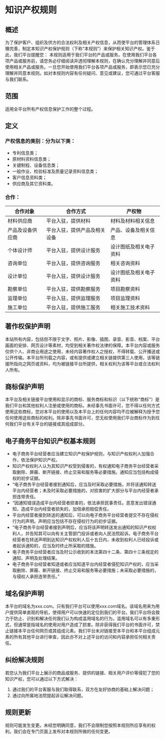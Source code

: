 # 知识产权规则
## 概述
为了保护客户、组织及供方的合法权利及相关产权信息，从而使平台的管理体系日臻完善，制定本知识产权保护规则（下称“本规则”）来保护相关知识产权。鉴于此，我们平台提醒您：
本规则适用于我们平台的产品或服务。在使用我们平台各项产品或服务前，请您务必仔细阅读并透彻理解本规则，在确认充分理解并同意后使用相关产品或服务。一旦您开始使用我们平台各项产品或服务，即表示您已充分理解并同意本规则。如对本规则内容有任何疑问、意见或建议，您可通过平台客服与我们联系。
## 范围
适用全平台所有产权信息保护工作的整个过程。
## 定义
### 产权信息的类别：分为以下类：
- 专利信息类；
- 原材料资料信息类；
- 关键制程、设备信息类；
- 一般作业、检验标准及质量记录资料信息类；
- 客户信息资料类；
- 供应商及其它资料类。
### 合作：
| 合作对象	|  合作方式 | 	产权物 |
| ----- | ----- | ----- |
| 材料供应商	| 平台入驻，提供材料 | 	材料及材料相关信息
| 产品及设备供应商 | 	平台入驻，提供产品及相关设备 | 		产品、设备及相关信息
 | 	个体设计师 | 		平台入驻，提供设计服务	 | 	设计图纸及相关电子资料
 | 	咨询单位	 | 	平台入驻，提供咨询服务	 | 	相关咨询资料
 | 	设计单位	 | 	平台入驻，提供设计服务	 | 	设计图纸及相关电子资料
 | 	勘察单位 | 		平台入驻，提供勘察服务 | 		项目勘察资料
 | 	监理单位	 | 	平台入驻，提供监理服务	 | 	项目监理资料
 | 	施工单位	 | 	平台入驻，提供施工服务 | 相关施工技术资料

## 著作权保护声明
本站所有内容，包括但不限于文字、照片、影像、插图、录音、影音、档案、平台画面的安排、网页设计等素材，均受到相关著作权法律的保障。本平台内容或服务仅供个人、非商业用途之使用，未经内容著作权人之授权，不得转载、公开播送或公开传输。本平台所刊载之内容，或有提供或建立相关链接供第三人使用，该等链接所指向之网页或资料，均为被链接平台所提供，相关权利为该等平台或合法权利人所有。
## 商标保护声明
  本平台及相关链接平台使用和显示的商标、服务商标和标识（以下统称"商标"）是我们平台和其他权利人注册或使用的商标。未经事先书面许可，您不得以任何方式使用这些商标，您对本平台的使用以及本平台上的任何内容均不应被解释为授予您任何使用这些商标的权利。除非事先书面许可，您无权使用我们平台商标作为到任何我们平台有关平台的链接或其组成部分。
## 电子商务平台知识产权基本规则
- 电子商务平台经营者应当建立知识产权保护规则，与知识产权权利人加强合作，依法保护知识产权。
- 知识产权权利人认为其知识产权受到侵害的，有权通知电子商务平台经营者采取删除、屏蔽、断开链接、终止交易和服务等必要措施。通知应当包括构成侵权的初步证据。
- “电子商务平台经营者接到通知后，应当及时采取必要措施，并将该通知转送平台内经营者；未及时采取必要措施的，对损害的扩大部分与平台内经营者承担连带责任。
-  “因通知错误造成平台内经营者损害的，依法承担民事责任。恶意发出错误通知，造成平台内经营者损失的，加倍承担赔偿责任。
- 平台内经营者接到转送的通知后，可以向电子商务平台经营者提交不存在侵权行为的声明。声明应当包括不存在侵权行为的初步证据。
- “电子商务平台经营者接到声明后，应当将该声明转送发出通知的知识产权权利人，并告知其可以向有关主管部门投诉或者向人民法院起诉。电子商务平台经营者在转送声明到达知识产权权利人后十五日内，未收到权利人已经投诉或者起诉通知的，应当及时终止所采取的措施。
- 电子商务平台经营者应当及时公示收到的本法第四十二条、第四十三条规定的通知、声明及处理结果。
-  电子商务平台经营者知道或者应当知道平台内经营者侵犯知识产权的，应当采取删除、屏蔽、断开链接、终止交易和服务等必要措施；未采取必要措施的，与侵权人承担连带责任。”
## 域名保护声明
本平台的域名为xxx.com。只有我们平台可以使用xxx.com域名。该域名用来为用户提供简单直观的导航，使得用户可以快速的定位到我们的平台。我们平台将会致力于防止、识别和解决任何我们认为构成滥用域名的行为。滥用域名可以有多重形式，但通常是指域名的使用对用户造成了损害。除非获得我们平台的书面许可，禁止链接本平台任何网页或其组成元素。我们平台未对链接至本平台和本平台组成元素的所有其他平台进行审查，因此亦不对上述平台的访问和内容承担任何相关责任。
## 纠纷解决规则
若您认为我们平台上展示的商品或服务、提供的链接、相关用户评价等侵犯了您的知识产权，您可以通过以下方式解决：
1. 通过我们的平台客服与我们取得联系，双方在友好协商的基础上解决问题；
2. 通过向所属地法院提起诉讼解决问题。
## 规则更新
规则可能发生变更。未经您明确同意，我们不会限制您按照本规则所应享有的权利。我们会在专门页面上发布对本规则所做的任何变更。


